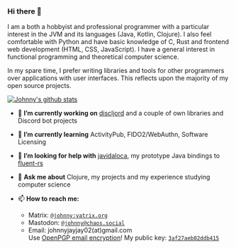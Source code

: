### Hi there 👋

I am a both a hobbyist and professional programmer with a particular interest in the JVM and its languages (Java, Kotlin, Clojure). I also feel comfortable with Python and have basic knowledge of C, Rust and frontend web development (HTML, CSS, JavaScript). I have a general interest in functional programming and theoretical computer science.

In my spare time, I prefer writing libraries and tools for other programmers over applications with user interfaces. This reflects upon the majority of my open source projects.

[![Johnny's github stats](https://github-readme-stats.vercel.app/api?username=johnnyjayjay&theme=dark)](https://github.com/anuraghazra/github-readme-stats)

- 🔭 **I’m currently working on** [discljord](https://github.com/IGJoshua/discljord) and a couple of own libraries and Discord bot projects
- 🌱 **I’m currently learning** ActivityPub, FIDO2/WebAuthn, Software Licensing

- 🤔 **I’m looking for help with** [javidaloca](https://github.com/JohnnyJayJay/javidaloca), my prototype Java bindings to [fluent-rs](https://github.com/projectfluent/fluent-rs)
- 💬 **Ask me about** Clojure, my projects and my experience studying computer science
- 📫 **How to reach me:**
  - Matrix: [`@johnny:yatrix.org`](https://matrix.to/#/@johnny:yatrix.org)
  - Mastodon: <a rel="me" href="https://chaos.social/@johnny">`@johnny@chaos.social`</a>
  - Email: johnnyjayjay02(at)gmail.com\
    Use [OpenPGP email encryption](https://emailselfdefense.fsf.org)! My public key: [`3af27aeb02ddb415`](https://keyserver.ubuntu.com/pks/lookup?op=get&search=0x97c08c1541a326153b85aaec3af27aeb02ddb415)
  
